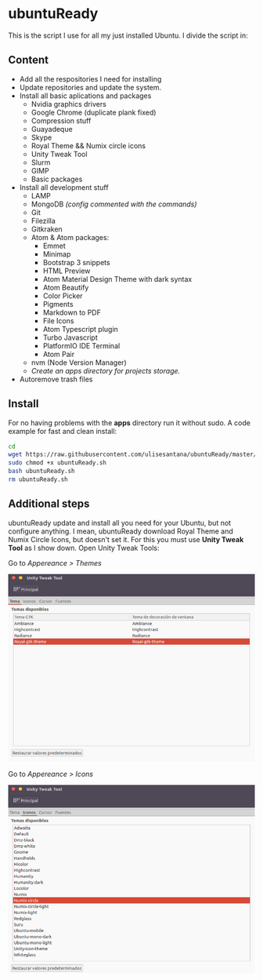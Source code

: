 # ubuntuReady

This is the script I use for all my just installed Ubuntu. I divide the script in:


## Content

- Add all the respositories I need for installing
- Update repositories and update the system.
- Install all basic aplications and packages
  - Nvidia graphics drivers
  - Google Chrome (duplicate plank fixed)
  - Compression stuff
  - Guayadeque
  - Skype
  - Royal Theme && Numix circle icons
  - Unity Tweak Tool
  - Slurm
  - GIMP
  - Basic packages
- Install all development stuff
  - LAMP
  - MongoDB *(config commented with the commands)*
  - Git
  - Filezilla
  - Gitkraken
  - Atom & Atom packages:
    - Emmet
    - Minimap
    - Bootstrap 3 snippets
    - HTML Preview
    - Atom Material Design Theme with dark syntax
    - Atom Beautify
    - Color Picker
    - Pigments
    - Markdown to PDF
    - File Icons
    - Atom Typescript plugin
    - Turbo Javascript
    - PlatformIO IDE Terminal
    - Atom Pair
  - nvm (Node Version Manager)
  - *Create an apps directory for projects storage.*
- Autoremove trash files

## Install

For no having problems with the **apps** directory run it without sudo. A code example for fast and clean install:

```bash
cd
wget https://raw.githubusercontent.com/ulisesantana/ubuntuReady/master/ubuntuReady.sh
sudo chmod +x ubuntuReady.sh
bash ubuntuReady.sh
rm ubuntuReady.sh
```

## Additional steps

ubuntuReady update and install all you need for your Ubuntu, but not configure anything. I mean, ubuntuReady download Royal Theme and Numix Circle Icons, but doesn't set it. For this you must use **Unity Tweak Tool** as I show down. Open Unity Tweak Tools:

Go to *Appereance > Themes*

![Set Royal Theme](https://github.com/ulisesantana/ubuntuReady/raw/master/img/setTheme.png)


Go to *Appereance > Icons*

![Set Numix Circle Icons](https://github.com/ulisesantana/ubuntuReady/raw/master/img/setIcons.png)
